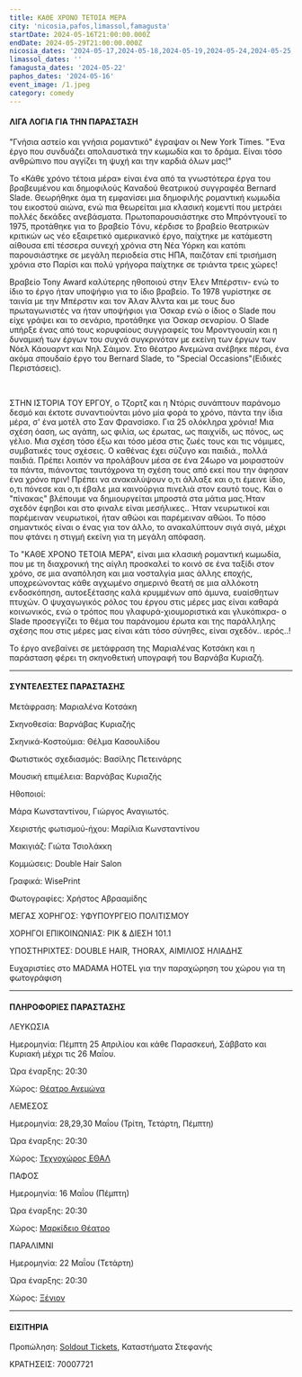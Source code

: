 ```yaml
---
title: ΚΑΘΕ ΧΡΟΝΟ ΤΕΤΟΙΑ ΜΕΡΑ
city: 'nicosia,pafos,limassol,famagusta'
startDate: 2024-05-16T21:00:00.000Z
endDate: 2024-05-29T21:00:00.000Z
nicosia_dates: '2024-05-17,2024-05-18,2024-05-19,2024-05-24,2024-05-25,2024-05-26'
limassol_dates: ''
famagusta_dates: '2024-05-22'
paphos_dates: '2024-05-16'
event_image: /1.jpeg
category: comedy
---
```


#### ΛΙΓΑ ΛΟΓΙΑ ΓΙΑ ΤΗΝ ΠΑΡΑΣΤΑΣΗ

"Γνήσια αστείο και γνήσια ρομαντικό" έγραψαν οι New York
Times. "Ένα έργο που συνδυάζει απολαυστικά την κωμωδία και το δράμα. Είναι τόσο ανθρώπινο που αγγίζει τη ψυχή και την καρδιά όλων μας!"

Το «Κάθε χρόνο τέτοια μέρα» είναι ένα από τα γνωστότερα έργα του βραβευμένου και δημοφιλούς Καναδού θεατρικού συγγραφέα Bernard Slade. Θεωρήθηκε άμα τη εμφανίσει μια δημοφιλής ρομαντική κωμωδία του εικοστού αιώνα, ενώ πια θεωρείται μια κλασική κομεντί που μετράει πολλές δεκάδες ανεβάσματα. Πρωτοπαρουσιάστηκε στο Μπρόντγουεϊ το 1975, προτάθηκε για το βραβείο Tόνυ, κέρδισε το βραβείο θεατρικών κριτικών ως νέο εξαιρετικό αμερικανικό έργο, παίχτηκε με κατάμεστη αίθουσα επί τέσσερα συνεχή χρόνια στη Νέα Υόρκη και κατόπι παρουσιάστηκε σε μεγάλη περιοδεία στις ΗΠΑ, παιζόταν επί τρισήμιση χρόνια στο Παρίσι και πολύ γρήγορα παίχτηκε σε τριάντα τρεις χώρες!

Βραβείο Tony Award καλύτερης ηθοποιού στην Έλεν Μπέρστιν- ενώ το ίδιο το έργο ήταν υποψήφιο για το ίδιο βραβείο. Το 1978 γυρίστηκε σε ταινία με την Μπέρστιν και τον Άλαν Άλντα και με τους δυο πρωταγωνιστές να ήταν υποψήφιοι για Όσκαρ ενώ ο ίδιος ο Slade που είχε γράψει και το σενάριο, προτάθηκε για Όσκαρ σεναρίου. Ο Slade υπήρξε ένας από τους κορυφαίους συγγραφείς του Μροντγουαίη και η δυναμική των έργων του συχνά συγκρινόταν με εκείνη των έργων των Νόελ Κάουαρντ και Νηλ Σάιμον. Στο θέατρο Ανεμώνα ανέβηκε πέρσι, ένα ακόμα σπουδαίο έργο του Bernard Slade, το "Special Occasions"(Ειδικές Περιστάσεις).

 

ΣΤΗΝ ΙΣΤΟΡΙΑ ΤΟΥ ΕΡΓΟΥ, ο Τζορτζ και η Ντόρις συνάπτουν παράνομο δεσμό και έκτοτε συναντιούνται μόνο μία φορά το χρόνο, πάντα την ίδια μέρα, σ' ένα μοτέλ στο Σαν Φρανσίσκο. Για 25 ολόκληρα χρόνια! Μια σχέση όαση, ως αγάπη, ως φιλία, ως έρωτας, ως παιχνίδι, ως πόνος, ως γέλιο. Μια σχέση τόσο έξω και τόσο μέσα στις ζωές τους και τις νόμιμες, συμβατικές τους σχέσεις. Ο καθένας έχει σύζυγο και παιδιά., πολλά παιδιά. Πρέπει λοιπόν να προλάβουν μέσα σε ένα 24ωρο να μοιραστούν τα πάντα, πιάνοντας ταυτόχρονα τη σχέση τους από εκεί που την άφησαν ένα χρόνο πριν! Πρέπει να ανακαλύψουν ο,τι άλλαξε και ο,τι έμεινε ίδιο, ο,τι πόνεσε και ο,τι έβαλε μια καινούργια πινελιά στον εαυτό τους. Και ο "πίνακας" βλέπουμε να δημιουργείται μπροστά στα μάτια μας.Ήταν σχεδόν έφηβοι και στο φιναλε είναι μεσήλικες.. Ήταν νευρωτικοί και παρέμειναν νευρωτικοί, ήταν αθώοι και παρέμειναν αθώοι. Το πόσο σημαντικός είναι ο ένας για τον άλλο, το ανακαλύπτουν σιγά σιγά, μέχρι που φτάνει η στιγμή εκείνη για τη μεγάλη απόφαση.

Το "ΚΑΘΕ ΧΡΟΝΟ ΤΕΤΟΙΑ ΜΕΡΑ", είναι μια κλασική ρομαντική
κωμωδία, που με τη διαχρονική της αίγλη προσκαλεί το κοινό σε ένα ταξίδι στον χρόνο, σε μια αναπόληση και μια νοσταλγία μιας άλλης εποχής, υποχρεώνοντας κάθε αγχωμένο σημερινό θεατή σε μια αλλόκοτη ενδοσκόπηση, αυτοεξέτασης καλά κρυμμένων από άμυνα, ευαίσθητων πτυχών. Ο ψυχαγωγικός ρόλος του έργου στις μέρες μας είναι καθαρά κοινωνικός, ενώ ο τρόπος που γλαφυρά-χιουμοριστικά και γλυκόπικρα- ο Slade προσεγγίζει το θέμα του παράνομου έρωτα και της παράλληλης  σχέσης που στις μέρες μας είναι κάτι τόσο σύνηθες, είναι σχεδόν.. ιερός..!

Το έργο ανεβαίνει σε μετάφραση της Μαριαλένας Κοτσάκη και η παράσταση φέρει τη σκηνοθετική υπογραφή του Βαρνάβα Κυριαζή.

***

#### ΣΥΝΤΕΛΕΣΤΕΣ ΠΑΡΑΣΤΑΣΗΣ

Μετάφραση: Μαριαλένα Κοτσάκη

Σκηνοθεσία: Βαρνάβας Κυριαζής

Σκηνικά-Κοστούμια: Θέλμα Κασουλίδου

Φωτιστικός σχεδιασμός: Βασίλης Πετεινάρης

Μουσική επιμέλεια: Βαρνάβας Κυριαζής

Ηθοποιοί:

Μάρα Κωνσταντίνου, Γιώργος Αναγιωτός.

Χειριστής φωτισμού-ήχου: Μαρίλια Κωνσταντίνου

Μακιγιάζ: Γιώτα Τσιολάκκη

Κομμώσεις: Double Hair Salon

Γραφικά: WisePrint

Φωτογραφίες: Χρήστος Αβρααμίδης

ΜΕΓΑΣ ΧΟΡΗΓΟΣ: ΥΦΥΠΟΥΡΓΕΙΟ ΠΟΛΙΤΙΣΜΟΥ

ΧΟΡΗΓΟΙ ΕΠΙΚΟΙΝΩΝΙΑΣ: ΡΙΚ & ΔΙΕΣΗ 101.1

ΥΠΟΣΤΗΡΙΧΤΕΣ: DOUBLE HAIR, THORAX, ΑΙΜΙΛΙΟΣ ΗΛΙΑΔΗΣ

Ευχαριστίες στο MADAMA HOTEL για την παραχώρηση του χώρου για τη φωτογράφιση

***

#### ΠΛΗΡΟΦΟΡΙΕΣ ΠΑΡΑΣΤΑΣΗΣ

ΛΕΥΚΩΣΙΑ

Ημερομηνία:  Πέμπτη 25 Απριλίου και κάθε Παρασκευή, Σάββατο και Κυριακή μέχρι τις 26 Μαΐου.

Ώρα έναρξης: 20:30

Χώρος: [Θέατρο Ανεμώνα](https://www.google.com/maps/place/%CE%98%CE%AD%CE%B1%CF%84%CF%81%CE%BF+%CE%91%CE%BD%CE%B5%CE%BC%CF%8E%CE%BD%CE%B1/@35.1186601,33.3779815,17z/data=!3m1!4b1!4m6!3m5!1s0x14de19e63630eb63:0xd339a4a6a9061ea8!8m2!3d35.1186557!4d33.3805564!16s%2Fg%2F11h3k6_pp1?entry=ttu)

ΛΕΜΕΣΟΣ

Ημερομηνία: 28,29,30 Μαΐου (Τρίτη, Τετάρτη, Πέμπτη)

Ώρα έναρξης: 20:30

Χώρος: [Τεχνοχώρος ΕΘΑΛ](https://www.google.com/maps/place/ETHAL/@34.668378,33.0230974,17z/data=!3m1!4b1!4m6!3m5!1s0x14e73250f693fa5d:0xc7a10b3d8618708b!8m2!3d34.6683736!4d33.0256723!16s%2Fg%2F11c1q875yt?entry=ttu)

ΠΑΦΟΣ

Ημερομηνία: 16 Μαΐου (Πέμπτη)

Ώρα έναρξης: 20:30

Χώρος: [Μαρκίδειο Θέατρο](https://www.google.com/maps/place/Markideio+Theatre/@34.7781641,32.4183625,17z/data=!3m1!4b1!4m6!3m5!1s0x14e706f5450bd66d:0x68a598c2c5136439!8m2!3d34.7781598!4d32.4232334!16s%2Fg%2F1tf4_3gh?entry=ttu)

ΠΑΡΑΛΙΜΝΙ

Ημερομηνία: 22 Μαΐου (Τετάρτη)

Ώρα έναρξης: 20:30

Χώρος: [Ξένιον](https://www.google.com/maps/place/Xenion+Education/@35.0414771,33.9759395,17z/data=!3m1!4b1!4m6!3m5!1s0x14dfc5f918b580f5:0x93bc1c31a08bad60!8m2!3d35.0414727!4d33.9785144!16s%2Fm%2F03d4ywm?entry=ttu)

***

#### ΕΙΣΙΤΗΡΙΑ

Προπώληση: [Soldout Tickets](https://www.soldoutticketbox.com/event/same-time-next-year-anemona-theatre?lang=el\&utm_source=homearticles\&utm_medium=banner\&utm_campaign=bannercampaign), Καταστήματα Στεφανής

ΚΡΑΤΗΣΕΙΣ:  70007721
